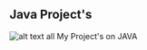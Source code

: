 ## Java Project's

![alt text](https://miro.medium.com/max/875/1*iIXOmGDzrtTJmdwbn7cGMw.png)
all My Project's on JAVA
